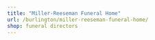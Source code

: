```yaml
---
title: "Miller-Reeseman Funeral Home"
url: /burlington/miller-reeseman-funeral-home/
shop: funeral directors
---
```

